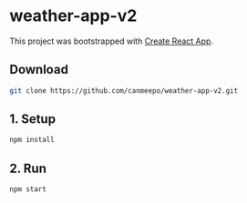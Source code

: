 # weather-app-v2
This project was bootstrapped with [Create React App](https://github.com/facebookincubator/create-react-app).

## Download 
```bash
git clone https://github.com/canmeepo/weather-app-v2.git
```
## 1. Setup
```bash
npm install
```
## 2. Run
```bash
npm start
